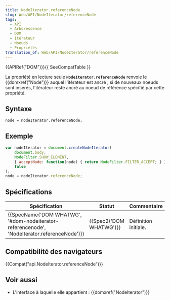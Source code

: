 ```yaml
---
title: NodeIterator.referenceNode
slug: Web/API/NodeIterator/referenceNode
tags:
  - API
  - Arborescence
  - DOM
  - Itérateur
  - Noeuds
  - Propriétés
translation_of: Web/API/NodeIterator/referenceNode
---
```

{{APIRef("DOM")}}{{ SeeCompatTable }}

La propriété en lecture seule **`NodeIterator.referenceNode`** renvoie le {{domxref("Node")}} auquel l'itérateur est ancré ; si de nouveaux noeuds sont insérés, l'itérateur reste ancré au noeud de référence spécifié par cette propriété.

## Syntaxe

    node = nodeIterator.referenceNode;

## Exemple

```js
var nodeIterator = document.createNodeIterator(
    document.body,
    NodeFilter.SHOW_ELEMENT,
    { acceptNode: function(node) { return NodeFilter.FILTER_ACCEPT; } },
    false
);
node = nodeIterator.referenceNode;
```

## Spécifications

| Spécification                                                                                                            | Statut                           | Commentaire          |
| ------------------------------------------------------------------------------------------------------------------------ | -------------------------------- | -------------------- |
| {{SpecName('DOM WHATWG', '#dom-nodeiterator-referencenode', 'NodeIterator.referenceNode')}} | {{Spec2('DOM WHATWG')}} | Définition initiale. |

## Compatibilité des navigateurs

{{Compat("api.NodeIterator.referenceNode")}}

## Voir aussi

- L'interface à laquelle elle appartient : {{domxref("NodeIterator")}}

